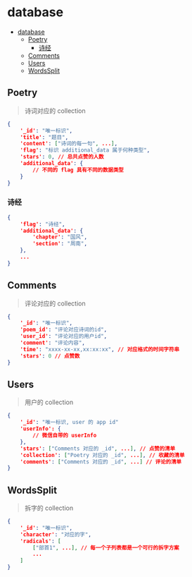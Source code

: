 # database

- [database](#database)
  - [Poetry](#poetry)
    - [诗经](#诗经)
  - [Comments](#comments)
  - [Users](#users)
  - [WordsSplit](#wordssplit)

## Poetry

> 诗词对应的 collection

```json
{
    '_id': "唯一标识",
    'title': "题目",
    'content': ["诗词的每一句", ...],
    'flag': "标识 additional_data 属于何种类型",
    'stars': 0, // 总共点赞的人数
    'additional_data': {
        // 不同的 flag 具有不同的数据类型
    } 
}
```

### 诗经
```json
{
    'flag': "诗经",
    'additional_data': {
        'chapter': "国风",
        'section': "周南",
    },
    ...
}
```

## Comments

> 评论对应的 collection

```json
{
    '_id': "唯一标识",
    'poem_id': "评论对应诗词的id",
    'user_id': "评论对应的用户id",
    'comment': "评论内容",
    'time': "xxxx-xx-xx,xx:xx:xx", // 对应格式的时间字符串
    'stars': 0 // 点赞数
}
```

## Users

> 用户的 collection

```json
{
    '_id': "唯一标识, user 的 app id"
    'userInfo': {
        // 微信自带的 userInfo
    },
    'stars': ["Comments 对应的 _id", ...], // 点赞的清单
    'collection': ["Poetry 对应的 _id", ...], // 收藏的清单
    'comments': ["Comments 对应的 _id", ...] // 评论的清单
}
```

## WordsSplit

> 拆字的 collection

```json
{
    '_id': "唯一标识",
    'character': "对应的字",
    'radicals': [
        ["部首1", ...], // 每一个子列表都是一个可行的拆字方案
        ...
    ]
}
```
